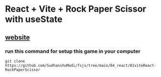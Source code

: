 # React + Vite + Rock Paper Scissor with useState

## [website](https://play-rockpaperscissor.netlify.app/)

### run this command for setup this game in your computer

```
git clone https://github.com/SudhanshuModi/fsjs/tree/main/04_react/01viteReact-RockPaperScissor
```
